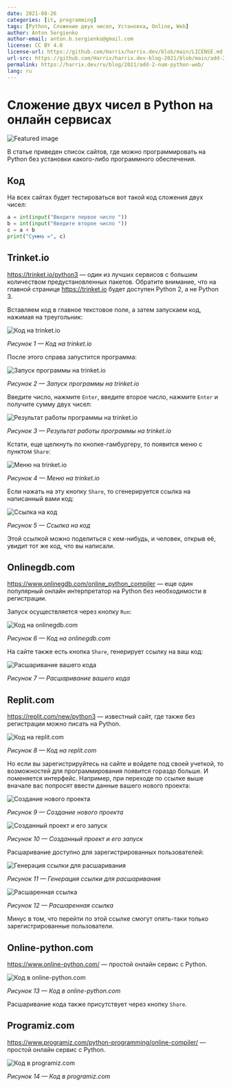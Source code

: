 ```yaml
---
date: 2021-08-26
categories: [it, programming]
tags: [Python, Сложение двух чисел, Установка, Online, Web]
author: Anton Sergienko
author-email: anton.b.sergienko@gmail.com
license: CC BY 4.0
license-url: https://github.com/Harrix/harrix.dev/blob/main/LICENSE.md
url-src: https://github.com/Harrix/harrix.dev-blog-2021/blob/main/add-2-num-python-web/add-2-num-python-web.md
permalink: https://harrix.dev/ru/blog/2021/add-2-num-python-web/
lang: ru
---
```


# Сложение двух чисел в Python на онлайн сервисах

![Featured image](featured-image.svg)

В статье приведен список сайтов, где можно программировать на Python без установки какого-либо программного обеспечения.

## Код

На всех сайтах будет тестироваться вот такой код сложения двух чисел:

```python
a = int(input("Введите первое число "))
b = int(input("Введите второе число "))
c = a + b
print("Сумма =", c)
```

## Trinket.io

<https://trinket.io/python3> — один из лучших сервисов с большим количеством предустановленных пакетов. Обратите внимание, что на главной странице <https://trinket.io> будет доступен Python 2, а не Python 3.

Вставляем код в главное текстовое поле, а затем запускаем код, нажимая на треугольник:

![Код на trinket.io](img/trinket_01.png)

_Рисунок 1 — Код на trinket.io_

После этого справа запустится программа:

![Запуск программы на trinket.io](img/trinket_02.png)

_Рисунок 2 — Запуск программы на trinket.io_

Введите число, нажмите `Enter`, введите второе число, нажмите `Enter` и получите сумму двух чисел:

![Результат работы программы на trinket.io](img/trinket_03.png)

_Рисунок 3 — Результат работы программы на trinket.io_

Кстати, еще щелкнуть по кнопке-гамбургеру, то появится меню с пунктом `Share`:

![Меню на trinket.io](img/trinket_04.png)

_Рисунок 4 — Меню на trinket.io_

Если нажать на эту кнопку `Share`, то сгенерируется ссылка на написанный вами код:

![Ссылка на код](img/trinket_05.png)

_Рисунок 5 — Ссылка на код_

Этой ссылкой можно поделиться с кем-нибудь, и человек, открыв её, увидит тот же код, что вы написали.

## Onlinegdb.com

<https://www.onlinegdb.com/online_python_compiler> — еще один популярный онлайн интерпретатор на Python без необходимости в регистрации.

Запуск осуществляется через кнопку `Run`:

![Код на onlinegdb.com](img/onlinegdb_01.png)

_Рисунок 6 — Код на onlinegdb.com_

На сайте также есть кнопка `Share`, генерирует ссылку на ваш код:

![Расшаривание вашего кода](img/onlinegdb_02.png)

_Рисунок 7 — Расшаривание вашего кода_

## Replit.com

<https://replit.com/new/python3> — известный сайт, где также без регистрации можно писать на Python.

![Код на replit.com](img/replit_01.png)

_Рисунок 8 — Код на replit.com_

Но если вы зарегистрируйтесь на сайте и войдете под своей учеткой, то возможностей для программирования появится гораздо больше. И поменяется интерфейс. Например, при переходе по ссылке выше вначале вас попросят ввести данные вашего нового проекта:

![Создание нового проекта](img/replit_02.png)

_Рисунок 9 — Создание нового проекта_

![Созданный проект и его запуск](img/replit_03.png)

_Рисунок 10 — Созданный проект и его запуск_

Расшаривание доступно для зарегистрированных пользователей:

![Генерация ссылки для расшаривания](img/replit_04.png)

_Рисунок 11 — Генерация ссылки для расшаривания_

![Расшаренная ссылка](img/replit_05.png)

_Рисунок 12 — Расшаренная ссылка_

Минус в том, что перейти по этой ссылке смогут опять-таки только зарегистрированные пользователи.

## Online-python.com

<https://www.online-python.com/> — простой онлайн сервис с Python.

![Код в online-python.com](img/online-python.png)

_Рисунок 13 — Код в online-python.com_

Расшаривание кода также присутствует через кнопку `Share`.

## Programiz.com

<https://www.programiz.com/python-programming/online-compiler/> — простой онлайн сервис с Python.

![Код в programiz.com](img/programiz.png)

_Рисунок 14 — Код в programiz.com_
